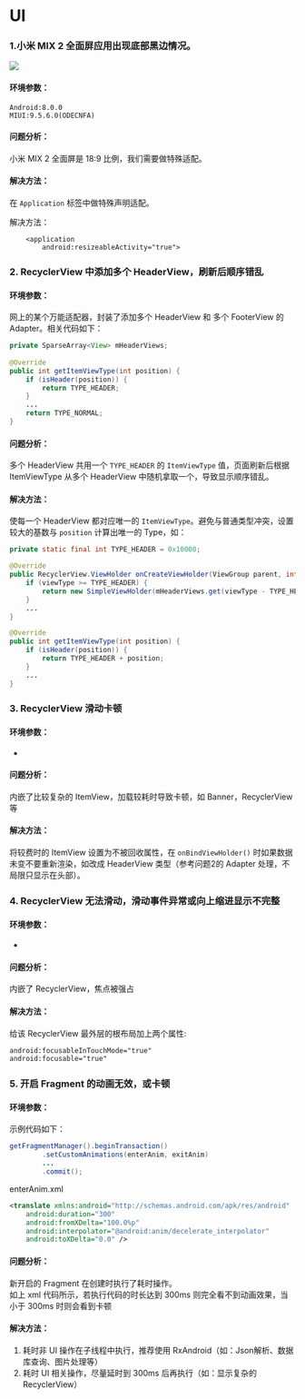 # UI 


### 1.小米 MIX 2 全面屏应用出现底部黑边情况。

![](/img/mix2-black-edge.png)


#### 环境参数：

```
Android:8.0.0
MIUI:9.5.6.0(ODECNFA)
```

#### 问题分析：

小米 MIX 2 全面屏是 18:9 比例，我们需要做特殊适配。

#### 解决方法：

在 `Application` 标签中做特殊声明适配。

解决方法：

```
    <application
        android:resizeableActivity="true">
```



### 2. RecyclerView 中添加多个 HeaderView，刷新后顺序错乱

#### 环境参数：

网上的某个万能适配器，封装了添加多个 HeaderView 和 多个 FooterView 的 Adapter。相关代码如下：

```java
private SparseArray<View> mHeaderViews;
    
@Override
public int getItemViewType(int position) {
    if (isHeader(position)) {
        return TYPE_HEADER;
    }
    ...
    return TYPE_NORMAL;
}
```

#### 问题分析：

多个 HeaderView 共用一个 `TYPE_HEADER` 的 `ItemViewType` 值，页面刷新后根据 ItemViewType 从多个 HeaderView 中随机拿取一个，导致显示顺序错乱。

#### 解决方法：

使每一个 HeaderView 都对应唯一的 `ItemViewType`。避免与普通类型冲突，设置较大的基数与 `position` 计算出唯一的 Type，如：

```java
private static final int TYPE_HEADER = 0x10000;

@Override
public RecyclerView.ViewHolder onCreateViewHolder(ViewGroup parent, int viewType) {
    if (viewType >= TYPE_HEADER) {
        return new SimpleViewHolder(mHeaderViews.get(viewType - TYPE_HEADER));
    }
    ...
}

@Override
public int getItemViewType(int position) {
    if (isHeader(position)) {
        return TYPE_HEADER + position;
    }
    ...
}
```



### 3. RecyclerView 滑动卡顿

#### 环境参数：

*

#### 问题分析：

内嵌了比较复杂的 ItemView，加载较耗时导致卡顿，如 Banner，RecyclerView 等

#### 解决方法：

将较费时的 ItemView 设置为不被回收属性，在 `onBindViewHolder()` 时如果数据未变不要重新渲染，如改成 HeaderView 类型（参考问题2的 Adapter 处理，不局限只显示在头部）。



### 4. RecyclerView 无法滑动，滑动事件异常或向上缩进显示不完整

#### 环境参数：

*

#### 问题分析：

内嵌了 RecyclerView，焦点被强占

#### 解决方法：

给该 RecyclerView 最外层的根布局加上两个属性:

```xml
android:focusableInTouchMode="true"
android:focusable="true"
```



### 5. 开启 Fragment 的动画无效，或卡顿

#### 环境参数：

示例代码如下：

```java
getFragmentManager().beginTransaction()
        .setCustomAnimations(enterAnim, exitAnim)
        ...
        .commit();
```

enterAnim.xml

```xml
<translate xmlns:android="http://schemas.android.com/apk/res/android"
    android:duration="300"
    android:fromXDelta="100.0%p"
    android:interpolator="@android:anim/decelerate_interpolator"
    android:toXDelta="0.0" />
```

#### 问题分析：

新开启的 Fragment 在创建时执行了耗时操作。   
如上 xml 代码所示，若执行代码的时长达到 300ms 则完全看不到动画效果，当小于 300ms 时则会看到卡顿

#### 解决方法：

1. 耗时非 UI 操作在子线程中执行，推荐使用 RxAndroid（如：Json解析、数据库查询、图片处理等）
2. 耗时 UI 相关操作，尽量延时到 300ms 后再执行（如：显示复杂的RecyclerView）







